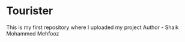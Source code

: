 # Tourister
This is my first repository where I uploaded my project
Author - Shaik Mohammed Mehfooz
